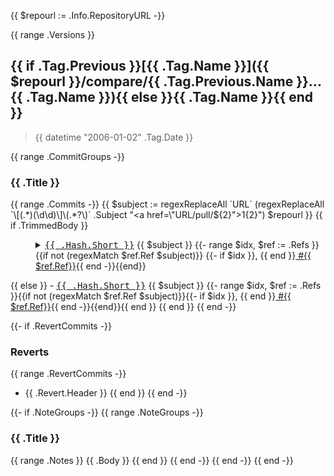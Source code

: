 {{ $repourl := .Info.RepositoryURL -}}

{{ range .Versions }}
<a name="{{ .Tag.Name }}"></a>

## {{ if .Tag.Previous }}[{{ .Tag.Name }}]({{ $repourl }}/compare/{{ .Tag.Previous.Name }}...{{ .Tag.Name }}){{ else }}{{ .Tag.Name }}{{ end }}

> {{ datetime "2006-01-02" .Tag.Date }}

{{ range .CommitGroups -}}
### {{ .Title }}
{{ range .Commits -}} {{ $subject := regexReplaceAll `URL` (regexReplaceAll `\[(.*)(\d\d)\]\(.*?\)` .Subject "<a href=\"URL/pull/${2}\">${1}${2}</a>") $repourl }} {{ if .TrimmedBody }}
<dl><dd><details><summary><a class="commit-link" data-hovercard-type="commit" data-hovercard-url="/tami5/sql.nvim/commit/{{ .Hash.Long }}/hovercard" href="{{ $repourl }}/commit/{{ .Hash.Long }}"><tt>{{ .Hash.Short }}</tt></a> {{ $subject }}  {{- range $idx, $ref := .Refs }}{{if not (regexMatch $ref.Ref $subject)}} {{- if $idx }}, {{ end }}<a class="issue-link js-issue-link" data-error-text="Failed to load title" data-permission-text="Title is private" data-url="{{ $repourl }}/issues/{{ $ref.Ref }}" data-hovercard-type="issue" data-hovercard-url="/tami5/sql.nvim/issues/{{ $ref.Ref }}/hovercard" href="{{ $repourl }}/issues/{{ $ref.Ref}}"> #{{ $ref.Ref}}</a>{{ end -}}{{end}}</summary>

{{ .TrimmedBody }}
</details></dd></dl>
{{ else }}
- <a class="commit-link" data-hovercard-type="commit" data-hovercard-url="{{ $repourl }}/commit/{{ .Hash.Long }}/hovercard" href="{{ $repourl }}/commit/{{ .Hash.Long }}"><tt>{{ .Hash.Short }}</tt></a> {{ $subject }}  {{- range $idx, $ref := .Refs }}{{if not (regexMatch $ref.Ref $subject)}}{{- if $idx }}, {{ end }}<a class="issue-link js-issue-link" data-error-text="Failed to load title" data-permission-text="Title is private" data-url="{{ $repourl }}/issues/{{ $ref.Ref }}" data-hovercard-type="issue" data-hovercard-url="/tami5/sql.nvim/issues/{{ $ref.Ref }}/hovercard" href="{{ $repourl }}/issues/{{ $ref.Ref}}"> #{{ $ref.Ref}}</a>{{ end -}}{{end}}{{ end }}
{{ end }}
{{ end -}}

{{- if .RevertCommits -}}
### Reverts

{{ range .RevertCommits -}}
* {{ .Revert.Header }}
{{ end }}
{{ end -}}

{{- if .NoteGroups -}}
{{ range .NoteGroups -}}
### {{ .Title }}

{{ range .Notes }}
{{ .Body }}
{{ end }}
{{ end -}}
{{ end -}}
{{ end -}}
